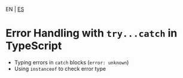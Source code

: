 <!-- MULTILANGUAJE MENU START -->
EN | [ES](https://lckpig.gitbook.io/es-practical-dev-handbook/typescript/error-handling-debugging/try-catch-handling)
<!-- MULTILANGUAJE MENU END -->

# Error Handling with `try...catch` in TypeScript

- Typing errors in `catch` blocks (`error: unknown`)
- Using `instanceof` to check error type 